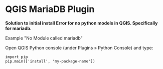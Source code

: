 <h1>QGIS MariaDB Plugin</h1>
<b> Solution to initial install Error for no python models in QGIS. Specifically for mariadb.</b>
<p><i></i>Example "No Module called mariadb" </i> </p>

Open QGIS Python console (under Plugins » Python Console) and type:


```{python}
import pip
pip.main(['install', 'my-package-name'])
```

